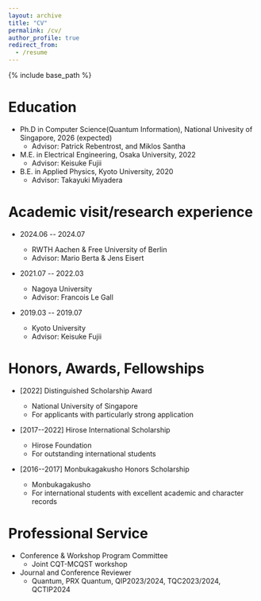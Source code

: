 ```yaml
---
layout: archive
title: "CV"
permalink: /cv/
author_profile: true
redirect_from:
  - /resume
---
```


{% include base_path %}

Education
======
* Ph.D in Computer Science(Quantum Information), National Univesity of Singapore, 2026 (expected)
  * Advisor: Patrick Rebentrost, and Miklos Santha
* M.E. in Electrical Engineering, Osaka University, 2022
  * Advisor: Keisuke Fujii
* B.E. in Applied Physics, Kyoto University, 2020
  * Advisor: Takayuki Miyadera

Academic visit/research experience
======
* 2024.06 -- 2024.07
  * RWTH Aachen & Free University of Berlin
  * Advisor: Mario Berta & Jens Eisert
  
* 2021.07 -- 2022.03
  * Nagoya University
  * Advisor: Francois Le Gall

* 2019.03 -- 2019.07
  * Kyoto University
  * Advisor: Keisuke Fujii 
  

Honors, Awards, Fellowships
======
* [2022] Distinguished Scholarship Award
  * National University of Singapore
  * For applicants with particularly strong application

* [2017--2022] Hirose International Scholarship
  * Hirose Foundation
  * For outstanding international students

* [2016--2017] Monbukagakusho Honors Scholarship
  * Monbukagakusho
  * For international students with excellent academic and character records


Professional Service
======
* Conference & Workshop Program Committee
  * Joint CQT-MCQST workshop
* Journal and Conference Reviewer
  * Quantum, PRX Quantum, QIP2023/2024, TQC2023/2024, QCTIP2024
